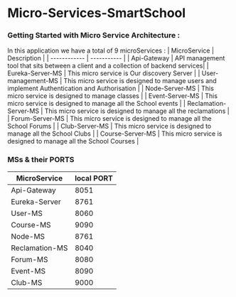 # Micro-Services-SmartSchool
### Getting Started with Micro Service Architecture :
In this application we have a total of 9 microServices :
| MicroService | Description |
| ------------ | ----------- |
| Api-Gateway  | API management tool that sits between a client and a collection of backend services|
| Eureka-Server-MS | This micro service is Our discovery Server  |
| User-management-MS | This micro service is designed to manage users and implement Authentication and Authorisation |
| Node-Server-MS | This micro service is designed to manage classes |
| Event-Server-MS | This micro service is designed to manage all the School events | 
| Reclamation-Server-MS | This micro service is designed to manage all the reclamations |
| Forum-Server-MS | This micro service is designed to manage all the School Forums | 
| Club-Server-MS | This micro service is designed to manage all the School Clubs | 
| Course-Server-MS | This micro service is designed to manage all the School Courses | 

### MSs & their PORTS
| MicroService | local PORT |
| ------------ | ----------- |
| Api-Gateway | 8051 |
| Eureka-Server | 8761 |
| User-MS | 8060 |
| Course-MS | 9090 |
| Node-MS | 8761 |
| Reclamation-MS | 8040 |
| Forum-MS | 8080 |
| Event-MS | 8090 |
| Club-MS | 9000 |
